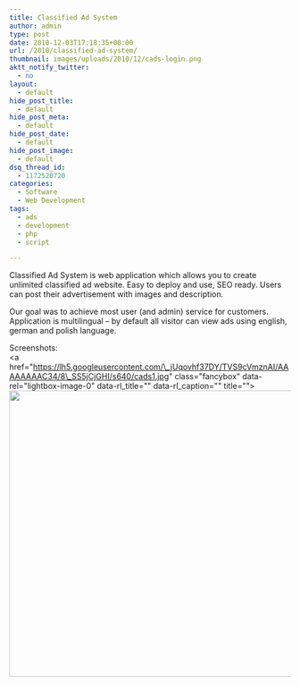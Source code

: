 ```yaml
---
title: Classified Ad System
author: admin
type: post
date: 2010-12-03T17:18:35+00:00
url: /2010/classified-ad-system/
thumbnail: images/uploads/2010/12/cads-login.png
aktt_notify_twitter:
  - no
layout:
  - default
hide_post_title:
  - default
hide_post_meta:
  - default
hide_post_date:
  - default
hide_post_image:
  - default
dsq_thread_id:
  - 1172520720
categories:
  - Software
  - Web Development
tags:
  - ads
  - development
  - php
  - script

---
```

Classified Ad System is web application which allows you to create unlimited classified ad website. Easy to deploy and use, SEO ready. Users can post their advertisement with images and description.  
<!--more-->

  
Our goal was to achieve most user (and admin) service for customers. Application is multilingual &#8211; by default all visitor can view ads using english, german and polish language.

Screenshots:  
<a href="https://lh5.googleusercontent.com/\_jUqovhf37DY/TVS9cVmznAI/AAAAAAAAC34/8\_SS5jCjGHI/s640/cads1.jpg" class="fancybox" data-rel="lightbox-image-0" data-rl\_title="" data-rl\_caption="" title=""><img style="width: 512px;" src="https://lh5.googleusercontent.com/_jUqovhf37DY/TVS9cVmznAI/AAAAAAAAC34/8_SS5jCjGHI/s640/cads1.jpg?imgmax=512" alt="" /></a>